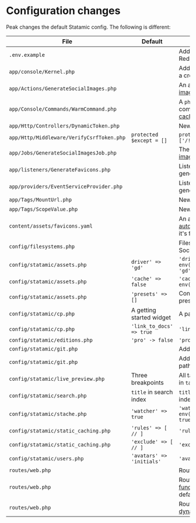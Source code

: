 # Configuration changes

Peak changes the default Statamic config. The following is different:

| File | Default | Peak |
| --- | --- | --- |
| `.env.example` |  | Add more default Statamic and Redis settings by default.
| `app/console/Kernel.php` |  | Add a schedule you can invoke via a cron to [warm all caches](/other/warm-all-caches).
| `app/Actions/GenerateSocialImages.php` |  | An action to [generate social images](https://peak.studio1902.nl/features/social-images-generation.html) for entries.
| `app/Console/Commands/WarmCommand.php` |  | A `php artisan statamic:peak:warm` command to [warm the static cache](/other/warm-all-caches).
| `app/Http/Controllers/DynamicToken.php` |  | New Controller for [forms](/features/forms) |
| `app/Http/Middleware/VerifyCsrfToken.php` | `protected $except = []` | `protected $except = ['/!/DynamicToken']` |
| `app/Jobs/GenerateSocialImagesJob.php` |  | The acutal job to [generate social images](https://peak.studio1902.nl/features/social-images-generation.html) for entries.
| `app/listeners/GenerateFavicons.php` |  | Listen to a GlobalSavedEvent to generate [favicons](/features/browser-appearance).
| `app/providers/EventServiceProvider.php` |  | Listen to a GlobalSavedEvent to generate [favicons](/features/browser-appearance).
| `app/Tags/MountUrl.php` |  | New Tag to get a mount url [tags](/other/tags) |
| `app/Tags/ScopeValue.php` |  | New Tag to scope a value [tags](/other/tags) |
| `content/assets/favicons.yaml` |  | An asset container where the [automated favicon feature](/features/browser-appearance) stores it's favicons in. |
| `config/filesystems.php` |  | Filesystems for the Favicon and Social Images assets. |
| `config/statamic/assets.php` | `driver' => 'gd'` | `'driver' => env('IMAGE_MANIPULATION_DRIVER', 'gd')` |
| `config/statamic/assets.php` | `'cache' => false` | `'cache' => env('SAVE_CACHED_IMAGES', true),` |
| `config/statamic/assets.php` | `'presets' => []` | Contains a whole bunch of asset presets. |
| `config/statamic/cp.php` | A getting started widget | A page collection widget |
| `config/statamic/cp.php` | `'link_to_docs' => true` | `'link_to_docs' => false` |
| `config/statamic/editions.php` | `'pro' -> false` | `'pro' -> true` |
| `config/statamic/git.php` |  | Add `[BOT]` to git commit message. |
| `config/statamic/git.php` |  | Add `favicons` and `social_images` paths to Git tracking. |
| `config/statamic/live_preview.php` | Three breakpoints | All tailwinds breakpoints defined in `tailwind.config.js` |
| `config/statamic/search.php` | `title` in search index | `title`, and `page_builder` in search index |
| `config/statamic/stache.php` | `'watcher' => true` | `'watcher' => env('STATAMIC_STACHE_WATCHER', true)` |
| `config/statamic/static_caching.php` | `'rules' => [ // ]` | `'rules' => 'all'` |
| `config/statamic/static_caching.php` | `'exclude' => [ // ]` | `'exclude' => '/sitemap.xml'` |
| `config/statamic/users.php` | `'avatars' => 'initials'` | `'avatars' => 'gravatar'` |
| `routes/web.php` |  | Routes for the [favicons](/features/browser-appearance) feature.
| `routes/web.php` |  | Routes for the search [functionality](/features/search). Commented by default.
| `routes/web.php` |  | Routes for the sitemap and [dynamic form](/features/forms) token.
